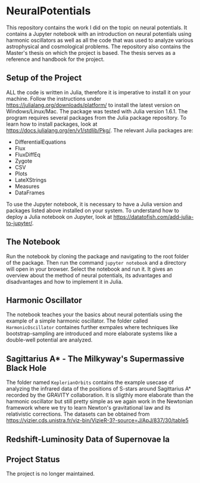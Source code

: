 # NeuralPotentials

This repository contains the work I did on the topic on neural potentials. It contains a Jupyter notebook with an introduction on neural potentials using harmonic oscillators as well as all the code that was used to analyze various astrophysical and cosmological problems. The repository also contains the Master's thesis on which the project is based. The thesis serves as a reference and handbook for the project.

## Setup of the Project

ALL the code is written in Julia, therefore it is imperative to install it on your machine. Follow the instructions under https://julialang.org/downloads/platform/ to install the latest version on Windows/Linux/Mac. The package was tested with Julia version 1.6.1.
The program requires several packages from the Julia package repository. To learn how to install packages, look at https://docs.julialang.org/en/v1/stdlib/Pkg/.
The relevant Julia packages are:
* DifferentialEquations
* Flux
* FluxDiffEq
* Zygote
* CSV
* Plots
* LateXStrings
* Measures
* DataFrames

To use the Jupyter notebook, it is necessary to have a Julia version and packages listed above installed on your system. To understand how to deploy a Julia notebook on Jupyter, look at https://datatofish.com/add-julia-to-jupyter/. 

## The Notebook

Run the notebook by cloning the package and navigating to the root folder of the package. Then run the command `jupyter notebook` and a directory will open in your browser. Select the notebook and run it. It gives an overview about the method of neural potentials, its advantages and disadvantages and how to implement it in Julia.

## Harmonic Oscillator

The notebook teaches your the basics about neural potentials using the example of a simple harmonic oscillator. The folder called `HarmonicOscillator` containes further exmpales where techniques like bootstrap-sampling are introduced and more elaborate systems like a double-well potential are analyzed.

## Sagittarius A* - The Milkyway's Supermassive Black Hole

The folder named `KeplerianOrbits` contains the example usecase of analyzing the infrared data of the positions of S-stars around Sagittarius A* recorded by the GRAVITY collaboration. It is sligthly more elaborate than the harmonic oscillator but still pretty simple as we again work in the Newtonian framework where we try to learn Newton's gravitational law and its relativistic corrections. The datasets can be obtained from https://vizier.cds.unistra.fr/viz-bin/VizieR-3?-source=J/ApJ/837/30/table5

## Redshift-Luminosity Data of Supernovae Ia

## Project Status

The project is no longer maintained.

